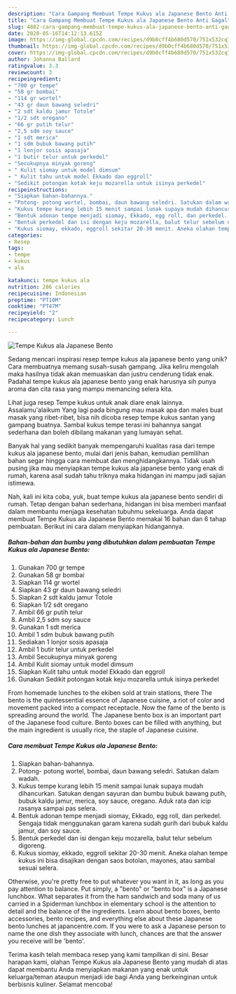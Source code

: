 ```yaml
---
description: "Cara Gampang Membuat Tempe Kukus ala Japanese Bento Anti Gagal"
title: "Cara Gampang Membuat Tempe Kukus ala Japanese Bento Anti Gagal"
slug: 4882-cara-gampang-membuat-tempe-kukus-ala-japanese-bento-anti-gagal
date: 2020-05-16T14:12:13.615Z
image: https://img-global.cpcdn.com/recipes/d9b0cff4b680d570/751x532cq70/tempe-kukus-ala-japanese-bento-foto-resep-utama.jpg
thumbnail: https://img-global.cpcdn.com/recipes/d9b0cff4b680d570/751x532cq70/tempe-kukus-ala-japanese-bento-foto-resep-utama.jpg
cover: https://img-global.cpcdn.com/recipes/d9b0cff4b680d570/751x532cq70/tempe-kukus-ala-japanese-bento-foto-resep-utama.jpg
author: Johanna Ballard
ratingvalue: 3.3
reviewcount: 3
recipeingredient:
- "700 gr tempe"
- "58 gr bombai"
- "114 gr wortel"
- "43 gr daun bawang seledri"
- "2 sdt kaldu jamur Totole"
- "1/2 sdt oregano"
- "66 gr putih telur"
- "2,5 sdm soy sauce"
- "1 sdt merica"
- "1 sdm bubuk bawang putih"
- "1 lonjor sosis apasaja"
- "1 butir telur untuk perkedel"
- "Secukupnya minyak goreng"
- " Kulit siomay untuk model dimsum"
- " Kulit tahu untuk model Ekkado dan eggroll"
- "Sedikit potongan kotak keju mozarella untuk isinya perkedel"
recipeinstructions:
- "Siapkan bahan-bahannya."
- "Potong- potong wortel, bombai, daun bawang seledri. Satukan dalam wadah."
- "Kukus tempe kurang lebih 15 menit sampai lunak supaya mudah dihancurkan. Satukan dengan sayuran dan bumbu bubuk bawang putih, bubuk kaldu jamur, merica, soy sauce, oregano. Aduk rata dan icip rasanya sampai pas selera."
- "Bentuk adonan tempe menjadi siomay, Ekkado, egg roll, dan perkedel. Sengaja tidak menggunakan garam karena sudah gurih dari bubuk kaldu jamur, dan soy sauce."
- "Bentuk perkedel dan isi dengan keju mozarella, balut telur sebelum digoreng."
- "Kukus siomay, ekkado, eggroll sekitar 20-30 menit. Aneka olahan tempe kukus ini bisa disajikan dengan saos botolan, mayones, atau sambal sesuai selera."
categories:
- Resep
tags:
- tempe
- kukus
- ala

katakunci: tempe kukus ala 
nutrition: 286 calories
recipecuisine: Indonesian
preptime: "PT10M"
cooktime: "PT47M"
recipeyield: "2"
recipecategory: Lunch

---
```



![Tempe Kukus ala Japanese Bento](https://img-global.cpcdn.com/recipes/d9b0cff4b680d570/751x532cq70/tempe-kukus-ala-japanese-bento-foto-resep-utama.jpg)

Sedang mencari inspirasi resep tempe kukus ala japanese bento yang unik? Cara membuatnya memang susah-susah gampang. Jika keliru mengolah maka hasilnya tidak akan memuaskan dan justru cenderung tidak enak. Padahal tempe kukus ala japanese bento yang enak harusnya sih punya aroma dan cita rasa yang mampu memancing selera kita.

Lihat juga resep Tempe kukus untuk anak diare enak lainnya. Assalamu&#39;alaikum Yang lagi pada bingung mau masak apa dan males buat masak yang ribet-ribet, bisa nih dicoba resep tempe kukus santan yang gampang buatnya. Sambal kukus tempe terasi ini bahannya sangat sederhana dan boleh dibilang makanan yang lumayan sehat.

Banyak hal yang sedikit banyak mempengaruhi kualitas rasa dari tempe kukus ala japanese bento, mulai dari jenis bahan, kemudian pemilihan bahan segar hingga cara membuat dan menghidangkannya. Tidak usah pusing jika mau menyiapkan tempe kukus ala japanese bento yang enak di rumah, karena asal sudah tahu triknya maka hidangan ini mampu jadi sajian istimewa.


Nah, kali ini kita coba, yuk, buat tempe kukus ala japanese bento sendiri di rumah. Tetap dengan bahan sederhana, hidangan ini bisa memberi manfaat dalam membantu menjaga kesehatan tubuhmu sekeluarga. Anda dapat membuat Tempe Kukus ala Japanese Bento memakai 16 bahan dan 6 tahap pembuatan. Berikut ini cara dalam menyiapkan hidangannya.

<!--inarticleads1-->

##### Bahan-bahan dan bumbu yang dibutuhkan dalam pembuatan Tempe Kukus ala Japanese Bento:

1. Gunakan 700 gr tempe
1. Gunakan 58 gr bombai
1. Siapkan 114 gr wortel
1. Siapkan 43 gr daun bawang seledri
1. Siapkan 2 sdt kaldu jamur Totole
1. Siapkan 1/2 sdt oregano
1. Ambil 66 gr putih telur
1. Ambil 2,5 sdm soy sauce
1. Gunakan 1 sdt merica
1. Ambil 1 sdm bubuk bawang putih
1. Sediakan 1 lonjor sosis apasaja
1. Ambil 1 butir telur untuk perkedel
1. Ambil Secukupnya minyak goreng
1. Ambil  Kulit siomay untuk model dimsum
1. Siapkan  Kulit tahu untuk model Ekkado dan eggroll
1. Gunakan Sedikit potongan kotak keju mozarella untuk isinya perkedel


From homemade lunches to the ekiben sold at train stations, there The bento is the quintessential essence of Japanese cuisine, a riot of color and movement packed into a compact receptacle. Now the fame of the bento is spreading around the world. The Japanese bento box is an important part of the Japanese food culture. Bento boxes can be filled with anything, but the main ingredient is usually rice, the staple of Japanese cuisine. 

<!--inarticleads2-->

##### Cara membuat Tempe Kukus ala Japanese Bento:

1. Siapkan bahan-bahannya.
1. Potong- potong wortel, bombai, daun bawang seledri. Satukan dalam wadah.
1. Kukus tempe kurang lebih 15 menit sampai lunak supaya mudah dihancurkan. Satukan dengan sayuran dan bumbu bubuk bawang putih, bubuk kaldu jamur, merica, soy sauce, oregano. Aduk rata dan icip rasanya sampai pas selera.
1. Bentuk adonan tempe menjadi siomay, Ekkado, egg roll, dan perkedel. Sengaja tidak menggunakan garam karena sudah gurih dari bubuk kaldu jamur, dan soy sauce.
1. Bentuk perkedel dan isi dengan keju mozarella, balut telur sebelum digoreng.
1. Kukus siomay, ekkado, eggroll sekitar 20-30 menit. Aneka olahan tempe kukus ini bisa disajikan dengan saos botolan, mayones, atau sambal sesuai selera.


Otherwise, you&#39;re pretty free to put whatever you want in it, as long as you pay attention to balance. Put simply, a &#34;bento&#34; or &#34;bento box&#34; is a Japanese lunchbox. What separates it from the ham sandwich and soda many of us carried in a Spiderman lunchbox in elementary school is the attention to detail and the balance of the ingredients. Learn about bento boxes, bento accessories, bento recipes, and everything else about these Japanese bento lunches at japancentre.com. If you were to ask a Japanese person to name the one dish they associate with lunch, chances are that the answer you receive will be &#39;bento&#39;. 

Terima kasih telah membaca resep yang kami tampilkan di sini. Besar harapan kami, olahan Tempe Kukus ala Japanese Bento yang mudah di atas dapat membantu Anda menyiapkan makanan yang enak untuk keluarga/teman ataupun menjadi ide bagi Anda yang berkeinginan untuk berbisnis kuliner. Selamat mencoba!
